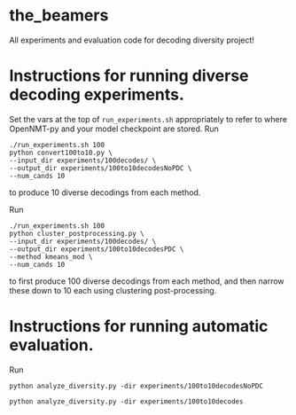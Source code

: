 # the_beamers
All experiments and evaluation code for decoding diversity project!

# Instructions for running diverse decoding experiments.
Set the vars at the top of `run_experiments.sh` appropriately to refer to where OpenNMT-py and your model checkpoint are stored.
Run
```
./run_experiments.sh 100
python convert100to10.py \
--input_dir experiments/100decodes/ \
--output_dir experiments/100to10decodesNoPDC \
--num_cands 10
```
to produce 10 diverse decodings from each method.

Run
```
./run_experiments.sh 100
python cluster_postprocessing.py \
--input_dir experiments/100decodes/ \
--output_dir experiments/100to10decodesPDC \
--method kmeans_mod \
--num_cands 10
```
to first produce 100 diverse decodings from each method, and then narrow these down to 10 each using clustering post-processing.

# Instructions for running automatic evaluation.
Run 
```
python analyze_diversity.py -dir experiments/100to10decodesNoPDC

python analyze_diversity.py -dir experiments/100to10decodes
```

